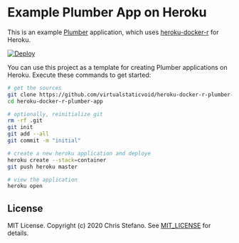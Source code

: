 # Example Plumber App on Heroku

This is an example [Plumber][1] application, which uses [heroku-docker-r][2] for Heroku.

[![Deploy](https://www.herokucdn.com/deploy/button.svg)](https://heroku.com/deploy)

You can use this project as a template for creating Plumber applications on Heroku. Execute these commands to get started:

```bash
# get the sources
git clone https://github.com/virtualstaticvoid/heroku-docker-r-plumber-app.git
cd heroku-docker-r-plumber-app

# optionally, reinitialize git
rm -rf .git
git init
git add --all
git commit -m "initial"

# create a new heroku application and deploye
heroku create --stack=container
git push heroku master

# view the application
heroku open
```

## License

MIT License. Copyright (c) 2020 Chris Stefano. See [MIT_LICENSE](MIT_LICENSE) for details.

[1]: https://www.rplumber.io
[2]: https://github.com/virtualstaticvoid/heroku-docker-r
